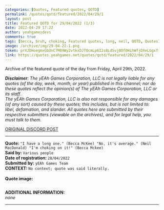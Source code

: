 ```yaml
---
categories: [Quotes, Featured quotes, QOTD]
permalink: /quotes/qotd/featured/2022/04/29/1
layout: post
title: Featured QOTD for 29/04/2022 (1/3)
date: 2022-04-29 17:22
author: yeahgamesdevs
comments: true
tags: [becca, bruh, choking, Featured quotes, long, neil, QOTD, Quotes]
image: /archive/img/29-04-22-1.png
token: prXJDHoegmxGbOnC7M09Wy2vtkxDJTOcmLp6I2s0LdSvj0Of0HihWfjDXeLGgxff2zr5HuWcNnjvdGuGXibDTFCirQxapMEHDqn5vW8PuQL7Hgm6NqqyIEbONrZLhJnmFxLFqlnAeel4
link: https://quotes.yeahgames.net/quotes/qotd/featured/2022/04/29/1
---
```

<!-- wp:paragraph -->
<p>Archive of the featured quote of the day from Friday, April 29th, 2022. </p>
<!-- /wp:paragraph -->

<!-- wp:paragraph -->
<p><em><strong>Disclaimer</strong>: The yEAh Games Corporation, LLC is not legally liable for any quotes (of the day, week, month, or year) published in this channel; nor do these quotes reflect the opinion(s) of The yEAh Games Corporation, LLC or its staff</em>.<br><em>The yEAh Games Corporation, LLC is also not responsible for any damages (of any sort) caused by these quotes; this includes, but is not limited to: libel, defamation, and slander. All quotes here are submitted by their respective submitters (viewable on the archives), and for legal help, you must talk to them.</em><br><a href="https://cdn.discordapp.com/attachments/958100064079839303/964566123628609628/unknown.png"></a></p>
<!-- /wp:paragraph -->

<!-- wp:buttons {"layout":{"type":"flex","justifyContent":"left"}} -->
<div class="wp-block-buttons"><!-- wp:button {"textColor":"vivid-cyan-blue","align":"center","style":{"border":{"radius":"18px"}},"className":"is-style-fill"} -->
<div class="wp-block-button aligncenter is-style-fill"><a class="wp-block-button__link has-vivid-cyan-blue-color has-text-color wp-element-button" href="https://discord.com/channels/887052880782176266/958100064079839303/969695867579805746" style="border-radius:18px;">ORIGINAL DISCORD POST</a></div>
<!-- /wp:button --></div>
<!-- /wp:buttons -->

<!-- wp:separator {"align":"center","className":"is-style-wide"} -->
<hr class="wp-block-separator aligncenter has-alpha-channel-opacity is-style-wide" />
<!-- /wp:separator -->

<!-- wp:paragraph -->
<p><strong>Quote: </strong><code>"I have a long one." (Becca McKee) "No, it's average." (Neil MacDonald) "I'm choking on it!" (Becca Mckee)</code><br><strong>Said by: </strong><code>Various people</code><br><strong>Date of registration: </strong><code>28/04/2022</code> <br><strong>Submitted by: </strong><code>yEAh Games Team</code><br><strong>CONTEXT: </strong><code>No context; quote was said literally.<br></code><br><strong>Quote image:</strong></p>
<!-- /wp:paragraph -->

<!-- wp:image {"id":786,"sizeSlug":"large","linkDestination":"none"} -->
<figure class="wp-block-image size-large"><img src="/archive/img/29-04-22-1.png" alt="" class="wp-image-786" /></figure>
<!-- /wp:image -->

<!-- wp:paragraph -->
<p><strong>ADDITIONAL INFORMATION:</strong><br><em>none</em></p>
<!-- /wp:paragraph -->

<!-- wp:separator {"className":"is-style-wide"} -->
<hr class="wp-block-separator has-alpha-channel-opacity is-style-wide" />
<!-- /wp:separator -->
